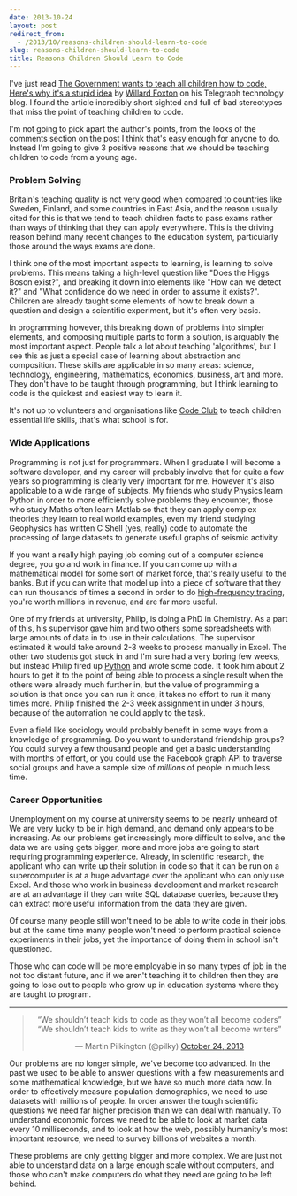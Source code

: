 ```yaml
---
date: 2013-10-24
layout: post
redirect_from:
  - /2013/10/reasons-children-should-learn-to-code
slug: reasons-children-should-learn-to-code
title: Reasons Children Should Learn to Code
---
```


I've just read [The Government wants to teach all children how to code, Here's why it's a stupid idea](http://blogs.telegraph.co.uk/technology/willardfoxton2/100011290/the-government-wants-to-teach-all-children-how-to-code-heres-why-its-a-stupid-idea/) by [Willard Foxton](http://blogs.telegraph.co.uk/technology/author/willardfoxton2/) on his Telegraph technology blog. I found the article incredibly short sighted and full of bad stereotypes that miss the point of teaching children to code.

I'm not going to pick apart the author's points, from the looks of the comments section on the post I think that's easy enough for anyone to do. Instead I'm going to give 3 positive reasons that we should be teaching children to code from a young age.

### Problem Solving

Britain's teaching quality is not very good when compared to countries like Sweden, Finland, and some countries in East Asia, and the reason usually cited for this is that we tend to teach children facts to pass exams rather than ways of thinking that they can apply everywhere. This is the driving reason behind many recent changes to the education system, particularly those around the ways exams are done.

I think one of the most important aspects to learning, is learning to solve problems. This means taking a high-level question like "Does the Higgs Boson exist?", and breaking it down into elements like "How can we detect it?" and "What confidence do we need in order to assume it exists?". Children are already taught some elements of how to break down a question and design a scientific experiment, but it's often very basic.

In programming however, this breaking down of problems into simpler elements, and composing multiple parts to form a solution, is arguably the most important aspect. People talk a lot about teaching 'algorithms', but I see this as just a special case of learning about abstraction and composition. These skills are applicable in so many areas: science, technology, engineering, mathematics, economics, business, art and more. They don't have to be taught through programming, but I think learning to code is the quickest and easiest way to learn it.

It's not up to volunteers and organisations like [Code Club](https://www.codeclub.org.uk/) to teach children essential life skills, that's what school is for.

### Wide Applications

Programming is not just for programmers. When I graduate I will become a software developer, and my career will probably involve that for quite a few years so programming is clearly very important for me. However it's also applicable to a wide range of subjects. My friends who study Physics learn Python in order to more efficiently solve problems they encounter, those who study Maths often learn Matlab so that they can apply complex theories they learn to real world examples, even my friend studying Geophysics has written C Shell (yes, really) code to automate the processing of large datasets to generate useful graphs of seismic activity.

If you want a really high paying job coming out of a computer science degree, you go and work in finance. If you can come up with a mathematical model for some sort of market force, that's really useful to the banks. But if you can write that model up into a piece of software that they can run thousands of times a second in order to do [high-frequency trading](https://en.wikipedia.org/wiki/High-frequency_trading), you're worth millions in revenue, and are far more useful.

One of my friends at university, Philip, is doing a PhD in Chemistry. As a part of this, his supervisor gave him and two others some spreadsheets with large amounts of data in to use in their calculations. The supervisor estimated it would take around 2-3 weeks to process manually in Excel. The other two students got stuck in and I'm sure had a very boring few weeks, but instead Philip fired up [Python](http://www.python.org/) and wrote some code. It took him about 2 hours to get it to the point of being able to process a single result when the others were already much further in, but the value of programming a solution is that once you can run it once, it takes no effort to run it many times more. Philip finished the 2-3 week assignment in under 3 hours, because of the automation he could apply to the task.

Even a field like sociology would probably benefit in some ways from a knowledge of programming. Do you want to understand friendship groups? You could survey a few thousand people and get a basic understanding with months of effort, or you could use the Facebook graph API to traverse social groups and have a sample size of _millions_ of people in much less time.

### Career Opportunities

Unemployment on my course at university seems to be nearly unheard of. We are very lucky to be in high demand, and demand only appears to be increasing. As our problems get increasingly more difficult to solve, and the data we are using gets bigger, more and more jobs are going to start requiring programming experience. Already, in scientific research, the applicant who can write up their solution in code so that it can be run on a supercomputer is at a huge advantage over the applicant who can only use Excel. And those who work in business development and market research are at an advantage if they can write SQL database queries, because they can extract more useful information from the data they are given.

Of course many people still won't need to be able to write code in their jobs, but at the same time many people won't need to perform practical science experiments in their jobs, yet the importance of doing them in school isn't questioned.

Those who can code will be more employable in so many types of job in the not too distant future, and if we aren't teaching it to children then they are going to lose out to people who grow up in education systems where they are taught to program.

---

<blockquote class="twitter-tweet" align="center"><p>“We shouldn’t teach kids to code as they won’t all become coders”&#10;“We shouldn’t teach kids to write as they won’t all become writers”</p>&mdash; Martin Pilkington (@pilky) <a href="https://twitter.com/pilky/statuses/393381232257826816">October 24, 2013</a></blockquote>
<script async src="//platform.twitter.com/widgets.js" charset="utf-8"></script>

Our problems are no longer simple, we've become too advanced. In the past we used to be able to answer questions with a few measurements and some mathematical knowledge, but we have so much more data now. In order to effectively measure population demographics, we need to use datasets with millions of people. In order answer the tough scientific questions we need far higher precision than we can deal with manually. To understand economic forces we need to be able to look at market data every 10 milliseconds, and to look at how the web, possibly humanity's most important resource, we need to survey billions of websites a month.

These problems are only getting bigger and more complex. We are just not able to understand data on a large enough scale without computers, and those who can't make computers do what they need are going to be left behind.
